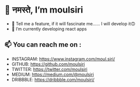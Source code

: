   # 👋 नमस्ते, I’m moulsiri
- 👀 Tell me a feature, if it will fascinate me......
I will develop it🙃
- 🌱 I’m currently developing react apps
## 📫 You can reach me on :
- INSTAGRAM: https://www.instagram.com/moul.siri/
- GITHUB: https://github.com/moulsiri
- TWITTER: https://twitter.com/moulsiri
- MEDIUM: https://medium.com/@moulsiri
- DRIBBBLE: https://dribbble.com/moulsiri/

<!---
moulsiri/moulsiri is a ✨ special ✨ repository because its `README.md` (this file) appears on your GitHub profile.
You can click the Preview link to take a look at your changes.
--->
